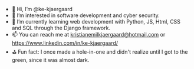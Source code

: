 - 👋 Hi, I’m @ke-kjaergaard
- 👀 I’m interested in software development and cyber security.
- 🌱 I’m currently learning web development with Python, JS, Html, CSS and SQL through the Django framework.
- 📫 You can reach me at kristianemilkjaergaard@hotmail.com or https://www.linkedin.com/in/ke-kjaergaard/
- ⛳️ Fun fact: I once made a hole-in-one and didn't realize until I got to the green, since it was almost dark.

<!---
ke-kjaergaard/ke-kjaergaard is a ✨ special ✨ repository because its `README.md` (this file) appears on your GitHub profile.
You can click the Preview link to take a look at your changes.
--->
